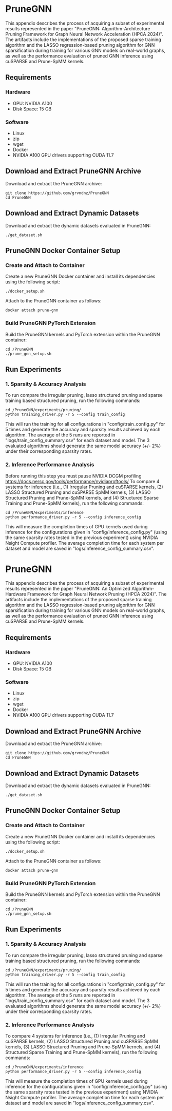 # PruneGNN
This appendix describes the process of acquiring a subset of experimental results represented in the paper "PruneGNN: Algorithm-Architecture Pruning Framework for Graph Neural Network Acceleration (HPCA 2024)". The artifacts include the implementations of the proposed sparse training algorithm and the LASSO regression-based pruning algorithm for GNN sparsification during training for various GNN models on real-world graphs, as well as the performance evaluation of pruned GNN inference using cuSPARSE and Prune-SpMM kernels.


## Requirements
### Hardware
- GPU: NVIDIA A100
- Disk Space: 15 GB

### Software
- Linux
- zip
- wget
- Docker
- NVIDIA A100 GPU drivers supporting CUDA 11.7

## Download and Extract PruneGNN Archive
Download and extract the PruneGNN archive:

    git clone https://github.com/grvndnz/PruneGNN
    cd PruneGNN
    

## Download and Extract Dynamic Datasets
Download and extract the dynamic datasets evaluated in PruneGNN:

    ./get_dataset.sh

## PruneGNN Docker Container Setup
### Create and Attach to Container
Create a new PruneGNN Docker container and install its dependencies using the following script:

    ./docker_setup.sh

Attach to the PruneGNN container as follows:

    docker attach prune-gnn

### Build PruneGNN PyTorch Extension 
Build the PruneGNN kernels and PyTorch extension within the PruneGNN container:

    cd /PruneGNN
    ./prune_gnn_setup.sh

## Run Experiments

### 1. Sparsity & Accuracy Analysis

To run compare the irregular pruning, lasso structured pruning and sparse training based structured pruning, run the following commands:

    cd /PruneGNN/experiments/pruning/
    python training_driver.py -r 5 --config train_config

This will run the training for all configurations in "config/train_config.py" for 5 times and generate the accuracy and sparsity results achieved by each algorithm. The average of the 5 runs are reported in "logs/train_config_summary.csv" for each dataset and model. The 3 evaluated algorithms should generate the same model accuracy (+/- 2%) under their corresponding sparsity rates. 

### 2. Inference Performance Analysis

Before running this step you must pause NVIDIA DCGM profiling https://docs.nersc.gov/tools/performance/nvidiaproftools/
To compare 4 systems for inference (i.e., (1) Irregular Pruning and cuSPARSE kernels, (2) LASSO Structured Pruning and cuSPARSE SpMM kernels, (3) LASSO Structured Pruning and Prune-SpMM kernels, and (4) Structured Sparse Training and Prune-SpMM kernels), run the following commands:

    cd /PruneGNN/experiments/inference
    python performance_driver.py -r 5 --config inference_config

This will measure the completion times of GPU kernels used during inference for the configurations given in "config/inference_config.py" (using the same sparsity rates tested in the previous experiment) using NVIDIA Nsight Compute profiler. The average completion time for each system per dataset and model are saved in "logs/inference_config_summary.csv".
# PruneGNN
This appendix describes the process of acquiring a subset of experimental results represented in the paper "PruneGNN: An Optimized Algorithm-Hardware
Framework for Graph Neural Network Pruning (HPCA 2024)". The artifacts include the implementations of the proposed sparse training algorithm and the LASSO regression-based pruning algorithm for GNN sparsification during training for various GNN models on real-world graphs, as well as the performance evaluation of pruned GNN inference using cuSPARSE and Prune-SpMM kernels.


## Requirements
### Hardware
- GPU: NVIDIA A100
- Disk Space: 15 GB

### Software
- Linux
- zip
- wget
- Docker
- NVIDIA A100 GPU drivers supporting CUDA 11.7

## Download and Extract PruneGNN Archive
Download and extract the PruneGNN archive:

    git clone https://github.com/grvndnz/PruneGNN
    cd PruneGNN
    

## Download and Extract Dynamic Datasets
Download and extract the dynamic datasets evaluated in PruneGNN:

    ./get_dataset.sh

## PruneGNN Docker Container Setup
### Create and Attach to Container
Create a new PruneGNN Docker container and install its dependencies using the following script:

    ./docker_setup.sh

Attach to the PruneGNN container as follows:

    docker attach prune-gnn

### Build PruneGNN PyTorch Extension 
Build the PruneGNN kernels and PyTorch extension within the PruneGNN container:

    cd /PruneGNN
    ./prune_gnn_setup.sh

## Run Experiments

### 1. Sparsity & Accuracy Analysis

To run compare the irregular pruning, lasso structured pruning and sparse training based structured pruning, run the following commands:

    cd /PruneGNN/experiments/pruning/
    python training_driver.py -r 5 --config train_config

This will run the training for all configurations in "config/train_config.py" for 5 times and generate the accuracy and sparsity results achieved by each algorithm. The average of the 5 runs are reported in "logs/train_config_summary.csv" for each dataset and model. The 3 evaluated algorithms should generate the same model accuracy (+/- 2%) under their corresponding sparsity rates. 

### 2. Inference Performance Analysis

To compare 4 systems for inference (i.e., (1) Irregular Pruning and cuSPARSE kernels, (2) LASSO Structured Pruning and cuSPARSE SpMM kernels, (3) LASSO Structured Pruning and Prune-SpMM kernels, and (4) Structured Sparse Training and Prune-SpMM kernels), run the following commands:

    cd /PruneGNN/experiments/inference
    python performance_driver.py -r 5 --config inference_config

This will measure the completion times of GPU kernels used during inference for the configurations given in "config/inference_config.py" (using the same sparsity rates tested in the previous experiment) using NVIDIA Nsight Compute profiler. The average completion time for each system per dataset and model are saved in "logs/inference_config_summary.csv".
